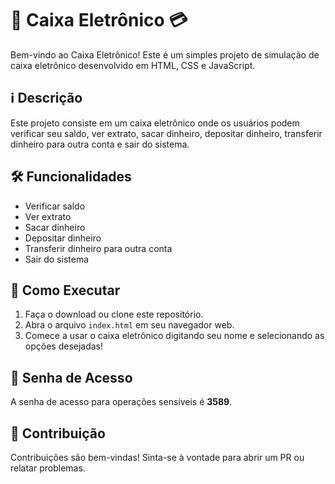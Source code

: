 
# 🏦 Caixa Eletrônico 💳

Bem-vindo ao Caixa Eletrônico! Este é um simples projeto de simulação de caixa eletrônico desenvolvido em HTML, CSS e JavaScript.

## ℹ️ Descrição

Este projeto consiste em um caixa eletrônico onde os usuários podem verificar seu saldo, ver extrato, sacar dinheiro, depositar dinheiro, transferir dinheiro para outra conta e sair do sistema.

## 🛠️ Funcionalidades

- Verificar saldo
- Ver extrato
- Sacar dinheiro
- Depositar dinheiro
- Transferir dinheiro para outra conta
- Sair do sistema

## 🚀 Como Executar

1. Faça o download ou clone este repositório.
2. Abra o arquivo `index.html` em seu navegador web.
3. Comece a usar o caixa eletrônico digitando seu nome e selecionando as opções desejadas!

## 🔑 Senha de Acesso

A senha de acesso para operações sensíveis é **3589**.

## 📝 Contribuição

Contribuições são bem-vindas! Sinta-se à vontade para abrir um PR ou relatar problemas.



